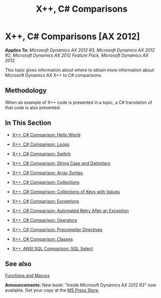 ﻿---
title: X++, C# Comparisons
TOCTitle: X++, C# Comparisons
ms:assetid: 09949678-e494-40a2-a54f-c7a0cd759ad0
ms:mtpsurl: https://msdn.microsoft.com/en-us/library/Cc967357(v=AX.60)
ms:contentKeyID: 35240347
ms.date: 05/18/2015
mtps_version: v=AX.60
---

# X++, C\# Comparisons [AX 2012]


_**Applies To:** Microsoft Dynamics AX 2012 R3, Microsoft Dynamics AX 2012 R2, Microsoft Dynamics AX 2012 Feature Pack, Microsoft Dynamics AX 2012_

This topic gives information about where to obtain more information about Microsoft Dynamics AX X++ to C\# comparisons.

## Methodology

When an example of X++ code is presented in a topic, a C\# translation of that code is also presented.

## In This Section

  - [X++, C\# Comparison: Hello World](x-csharp-comparison-hello-world.md)  

  - [X++, C\# Comparison: Loops](x-csharp-comparison-loops.md)  

  - [X++, C\# Comparison: Switch](x-csharp-comparison-switch.md)  

  - [X++, C\# Comparison: String Case and Delimiters](x-csharp-comparison-string-case-and-delimiters.md)  

  - [X++, C\# Comparison: Array Syntax](x-csharp-comparison-array-syntax.md)  

  - [X++, C\# Comparison: Collections](x-csharp-comparison-collections.md)  

  - [X++, C\# Comparison: Collections of Keys with Values](x-csharp-comparison-collections-of-keys-with-values.md)  

  - [X++, C\# Comparison: Exceptions](x-csharp-comparison-exceptions.md)  

  - [X++, C\# Comparison: Automated Retry After an Exception](x-csharp-comparison-automated-retry-after-an-exception.md)  

  - [X++, C\# Comparison: Operators](x-csharp-comparison-operators.md)  

  - [X++, C\# Comparison: Precompiler Directives](x-csharp-comparison-precompiler-directives.md)  

  - [X++, C\# Comparison: Classes](x-csharp-comparison-classes.md)  

  - [X++, ANSI SQL Comparison: SQL Select](x-ansi-sql-comparison-sql-select.md)  

## See also

[Functions and Macros](functions-and-macros.md)

  
**Announcements:** New book: "Inside Microsoft Dynamics AX 2012 R3" now available. Get your copy at the [MS Press Store](https://www.microsoftpressstore.com/store/inside-microsoft-dynamics-ax-2012-r3-9780735685109).

